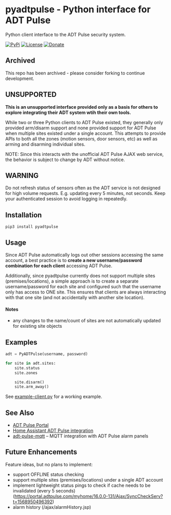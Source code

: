 # pyadtpulse - Python interface for ADT Pulse

Python client interface to the ADT Pulse security system.

[![PyPi](https://img.shields.io/pypi/v/pyadtpulse.svg)](https://pypi.python.org/pypi/pyadtpulse)
[![License](https://img.shields.io/badge/License-Apache%202.0-blue.svg)](https://opensource.org/licenses/Apache-2.0)
[![Donate](https://img.shields.io/badge/Donate-PayPal-green.svg)](https://www.paypal.com/cgi-bin/webscr?cmd=_donations&business=WREP29UDAMB6G)

## Archived

This repo has been archived - please consider forking to continue development.

## UNSUPPORTED

**This is an unsupported interface provided only as a basis for others to explore integrating
their ADT system wtih their own tools.**

While two or three Python clients to ADT Pulse existed, they generally only provided
arm/disarm support and none provided support for ADT Pulse when multiple sites existed
under a single account. This attempts to provide APIs to both all the zones (motion 
sensors, door sensors, etc) as well as arming and disarming individual sites.

NOTE: Since this interacts with the unofficial ADT Pulse AJAX web service, the
behavior is subject to change by ADT without notice.

## WARNING

Do not refresh status of sensors often as the ADT service is not designed for high volume requests. E.g. updating every 5 minutes, not seconds. Keep your authenticated session to avoid logging in repeatedly.

## Installation

```
pip3 install pyadtpulse
```

## Usage

Since ADT Pulse automatically logs out other sessions accessing the same account, a best practice is
to **create a new username/password combination for each client** accessing ADT Pulse.

Additionally, since pyadtpulse currently does not support multiple sites (premises/locations), a
simple approach is to create a separate username/password for each site and configured such that
the username only has access to ONE site. This ensures that clients are always interacting with
that one site (and not accidentally with another site location).

#### Notes

* any changes to the name/count of sites are not automatically updated for existing site objects 

## Examples

```python
adt = PyADTPulse(username, password)

for site in adt.sites:
    site.status
    site.zones

    site.disarm()
    site.arm_away()
```

See [example-client.py](example-client.py) for a working example.

## See Also

* [ADT Pulse Portal](https://portal.adtpulse.com/)
* [Home Assistant ADT Pulse integration](https://github.com/rsnodgrass/hass-adtpulse/)
* [adt-pulse-mqtt](https://github.com/haruny/adt-pulse-mqtt) – MQTT integration with ADT Pulse alarm panels

## Future Enhancements

Feature ideas, but no plans to implement:

* support OFFLINE status checking
* support multiple sites (premises/locations) under a single ADT account
* implement lightweight status pings to check if cache needs to be invalidated (every 5 seconds) (https://portal.adtpulse.com/myhome/16.0.0-131/Ajax/SyncCheckServ?t=1568950496392)
* alarm history (/ajax/alarmHistory.jsp)


